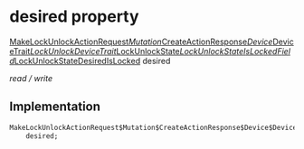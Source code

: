 


# desired property






[MakeLockUnlockActionRequest$Mutation$CreateActionResponse$Device$DeviceTrait$LockUnlockDeviceTrait$LockUnlockState$LockUnlockStateIsLockedField$LockUnlockStateDesiredIsLocked](../../graphql_devices_lock_lock_queries.graphql/MakeLockUnlockActionRequest$Mutation$CreateActionResponse$Device$DeviceTrait$LockUnlockDeviceTrait$LockUnlockState$LockUnlockStateIsLockedField$LockUnlockStateDesiredIsLocked-class.md) desired
  
_read / write_






## Implementation

```dart
MakeLockUnlockActionRequest$Mutation$CreateActionResponse$Device$DeviceTrait$LockUnlockDeviceTrait$LockUnlockState$LockUnlockStateIsLockedField$LockUnlockStateDesiredIsLocked
    desired;


```







